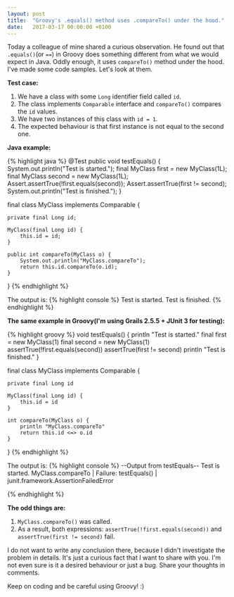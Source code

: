 ```yaml
---
layout: post
title:  "Groovy's .equals() method uses .compareTo() under the hood."
date:   2017-03-17 00:00:00 +0100
---
```

Today a colleague of mine shared a curious observation. He found out
that ```.equals()```(or ```==```) in Groovy does something different from
what we would expect in Java. Oddly enough, it uses ```compareTo()``` method
under the hood. I've made some code samples. Let's look at them.

**Test case:**

1. We have a class with some ```Long``` identifier field called ```id```.
2. The class implements ```Comparable``` interface and ```compareTo()``` compares the ```id``` values.
3. We have two instances of this class with ```id = 1```.
4. The expected behaviour is that first instance is not equal to the second one.

**Java example:**

{% highlight java %}
@Test
public void testEquals() {
    System.out.println("Test is started.");
    final MyClass first = new MyClass(1L);
    final MyClass second = new MyClass(1L);
    Assert.assertTrue(!first.equals(second));
    Assert.assertTrue(first != second);
    System.out.println("Test is finished.");
}

final class MyClass implements Comparable<MyClass> {

    private final Long id;

    MyClass(final Long id) {
        this.id = id;
    }

    public int compareTo(MyClass o) {
        System.out.println("MyClass.compareTo");
        return this.id.compareTo(o.id);
    }
}
{% endhighlight %}

The output is:
{% highlight console %}
Test is started.
Test is finished.
{% endhighlight %}

**The same example in Groovy(I'm using Grails 2.5.5 + JUnit 3 for testing):**

{% highlight groovy %}
void testEquals() {
    println "Test is started."
    final first = new MyClass(1)
    final second = new MyClass(1)
    assertTrue(!first.equals(second))
    assertTrue(first != second)
    println "Test is finished."
}

final class MyClass implements Comparable<MyClass> {

    private final Long id

    MyClass(final Long id) {
        this.id = id
    }

    int compareTo(MyClass o) {
        println "MyClass.compareTo"
        return this.id <=> o.id
    }
}
{% endhighlight %}

The output is:
{% highlight console %}
--Output from testEquals--
Test is started.
MyClass.compareTo
| Failure:  testEquals()
|  junit.framework.AssertionFailedError

{% endhighlight %}

**The odd things are:**

1. ```MyClass.compareTo()``` was called.
2. As a result, both expressions: ```assertTrue(!first.equals(second))``` and ```assertTrue(first != second)``` fail.

I do not want to write any conclusion there, because I didn't investigate the problem in details. It's just a curious fact
that I want to share with you. I'm not even sure is it a desired behaviour or just a bug. Share your thoughts in comments.

Keep on coding and be careful using Groovy! :)
